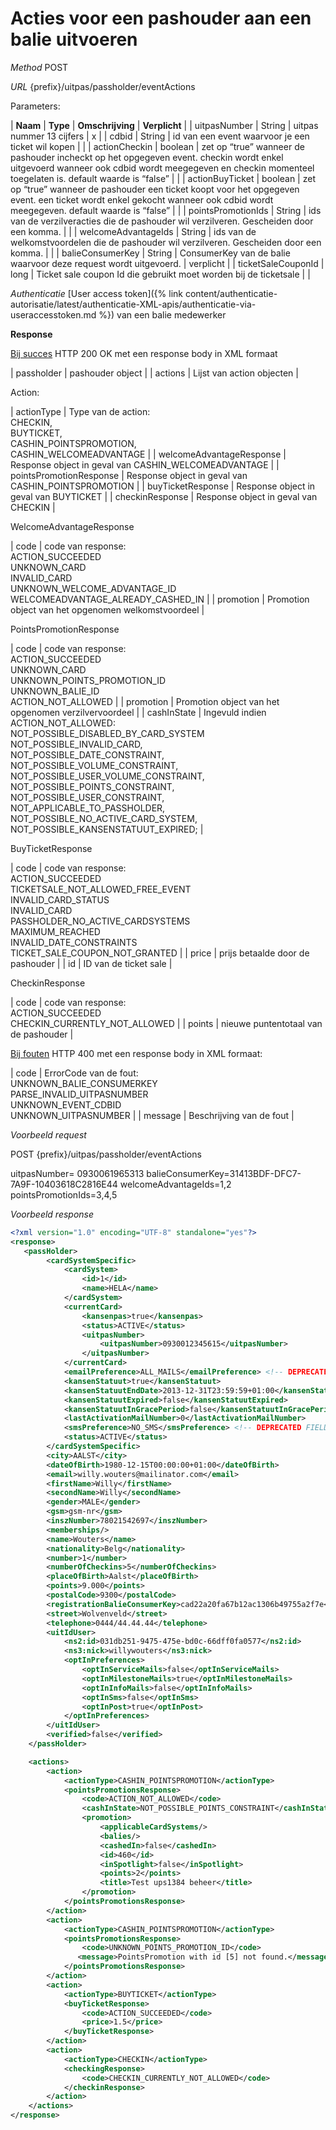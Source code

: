---
---

# Acties voor een pashouder aan een balie uitvoeren

_Method_
POST

_URL_
{prefix}/uitpas/passholder/eventActions

Parameters:

| **Naam** | **Type** | **Omschrijving** | **Verplicht** |
| uitpasNumber | String | uitpas nummer 13 cijfers | x |
| cdbid | String | id van een event waarvoor je een ticket wil kopen |  |
| actionCheckin | boolean | zet op “true” wanneer de pashouder incheckt op het opgegeven event. checkin wordt enkel uitgevoerd wanneer ook cdbid wordt meegegeven en checkin momenteel toegelaten is. default waarde is “false” |  |
| actionBuyTicket | boolean | zet op “true” wanneer de pashouder een ticket koopt voor het opgegeven event. een ticket wordt enkel gekocht wanneer ook cdbid wordt meegegeven. default waarde is “false” |  |
| pointsPromotionIds | String | ids van de verzilveracties die de pashouder wil verzilveren. Gescheiden door een komma. |  |
| welcomeAdvantageIds | String | ids van de welkomstvoordelen die de pashouder wil verzilveren. Gescheiden door een komma. |  |
| balieConsumerKey | String | ConsumerKey van de balie waarvoor deze request wordt uitgevoerd. | verplicht |
| ticketSaleCouponId | long | Ticket sale coupon Id die gebruikt moet worden bij de ticketsale |  |

_Authenticatie_
[User access token]({% link content/authenticatie-autorisatie/latest/authenticatie-XML-apis/authenticatie-via-useraccesstoken.md %}) van een balie medewerker

**Response**

<u>Bij succes</u>
HTTP 200 OK met een response body in XML formaat

| passholder | pashouder object |
| actions | Lijst van action objecten |

Action:

| actionType | Type van de action:<br> CHECKIN,<br> BUYTICKET,<br> CASHIN_POINTSPROMOTION,<br> CASHIN_WELCOMEADVANTAGE |
| welcomeAdvantageResponse | Response object in geval van CASHIN_WELCOMEADVANTAGE |
| pointsPromotionResponse | Response object in geval van CASHIN_POINTSPROMOTION |
| buyTicketResponse | Response object in geval van BUYTICKET |
| checkinResponse | Response object in geval van CHECKIN |

WelcomeAdvantageResponse

| code | code van response:<br>ACTION_SUCCEEDED<br>UNKNOWN_CARD<br>INVALID_CARD<br>UNKNOWN_WELCOME_ADVANTAGE_ID<br>WELCOMEADVANTAGE_ALREADY_CASHED_IN |
| promotion | Promotion object van het opgenomen welkomstvoordeel |

PointsPromotionResponse

| code | code van response:<br>ACTION_SUCCEEDED<br>UNKNOWN_CARD<br>UNKNOWN_POINTS_PROMOTION_ID<br>UNKNOWN_BALIE_ID<br>ACTION_NOT_ALLOWED |
| promotion | Promotion object van het opgenomen verzilvervoordeel |
| cashInState | Ingevuld indien ACTION_NOT_ALLOWED:<br>NOT_POSSIBLE_DISABLED_BY_CARD_SYSTEM<br>NOT_POSSIBLE_INVALID_CARD,<br>NOT_POSSIBLE_DATE_CONSTRAINT,<br>NOT_POSSIBLE_VOLUME_CONSTRAINT,<br>NOT_POSSIBLE_USER_VOLUME_CONSTRAINT,<br>NOT_POSSIBLE_POINTS_CONSTRAINT,<br>NOT_POSSIBLE_USER_CONSTRAINT,<br>NOT_APPLICABLE_TO_PASSHOLDER,<br>NOT_POSSIBLE_NO_ACTIVE_CARD_SYSTEM,<br>NOT_POSSIBLE_KANSENSTATUUT_EXPIRED; |

BuyTicketResponse

| code | code van response:<br>ACTION_SUCCEEDED<br>TICKETSALE_NOT_ALLOWED_FREE_EVENT<br>INVALID_CARD_STATUS<br>INVALID_CARD<br>PASSHOLDER_NO_ACTIVE_CARDSYSTEMS<br>MAXIMUM_REACHED<br>INVALID_DATE_CONSTRAINTS<br>TICKET_SALE_COUPON_NOT_GRANTED |
| price | prijs betaalde door de pashouder |
| id | ID van de ticket sale |

CheckinResponse

| code | code van response:<br>ACTION_SUCCEEDED<br>CHECKIN_CURRENTLY_NOT_ALLOWED |
| points | nieuwe puntentotaal van de pashouder |

<u>Bij fouten</u>
HTTP 400 met een response body in XML formaat:

| code | ErrorCode van de fout:<br>UNKNOWN_BALIE_CONSUMERKEY<br>PARSE_INVALID_UITPASNUMBER<br>UNKNOWN_EVENT_CDBID<br>UNKNOWN_UITPASNUMBER |
| message | Beschrijving van de fout |

_Voorbeeld request_

POST {prefix}/uitpas/passholder/eventActions

uitpasNumber= 0930061965313
balieConsumerKey=31413BDF-DFC7-7A9F-10403618C2816E44
welcomeAdvantageIds=1,2
pointsPromotionIds=3,4,5

_Voorbeeld response_


~~~xml
<?xml version="1.0" encoding="UTF-8" standalone="yes"?>
<response>
   <passHolder>
        <cardSystemSpecific>
            <cardSystem>
                <id>1</id>
                <name>HELA</name>
            </cardSystem>
            <currentCard>
                <kansenpas>true</kansenpas>
                <status>ACTIVE</status>
                <uitpasNumber>
                    <uitpasNumber>0930012345615</uitpasNumber>
                </uitpasNumber>
            </currentCard>
            <emailPreference>ALL_MAILS</emailPreference> <!-- DEPRECATED FIELD: Zie Opt-In voorkeuren aanpassen -->
            <kansenStatuut>true</kansenStatuut>
            <kansenStatuutEndDate>2013-12-31T23:59:59+01:00</kansenStatuutEndDate>
            <kansenStatuutExpired>false</kansenStatuutExpired>
            <kansenStatuutInGracePeriod>false</kansenStatuutInGracePeriod>
            <lastActivationMailNumber>0</lastActivationMailNumber>
            <smsPreference>NO_SMS</smsPreference> <!-- DEPRECATED FIELD: Zie Opt-In voorkeuren aanpassen -->
            <status>ACTIVE</status>
        </cardSystemSpecific>
        <city>AALST</city>
        <dateOfBirth>1980-12-15T00:00:00+01:00</dateOfBirth>
        <email>willy.wouters@mailinator.com</email>
        <firstName>Willy</firstName>
        <secondName>Willy</secondName>
        <gender>MALE</gender>
        <gsm>gsm-nr</gsm>
        <inszNumber>78021542697</inszNumber>
        <memberships/>
        <name>Wouters</name>
        <nationality>Belg</nationality>
        <number>1</number>
        <numberOfCheckins>5</numberOfCheckins>
        <placeOfBirth>Aalst</placeOfBirth>
        <points>9.000</points>
        <postalCode>9300</postalCode>
        <registrationBalieConsumerKey>cad22a20fa67b12ac1306b49755a2f7e</registrationBalieConsumerKey>
        <street>Wolvenveld</street>
        <telephone>0444/44.44.44</telephone>
        <uitIdUser>
            <ns2:id>031db251-9475-475e-bd0c-66dff0fa0577</ns2:id>
            <ns3:nick>willywouters</ns3:nick>
            <optInPreferences>
                <optInServiceMails>false</optInServiceMails>
                <optInMilestoneMails>true</optInMilestoneMails>
                <optInInfoMails>false</optInInfoMails>
                <optInSms>false</optInSms>
                <optInPost>true</optInPost>
            </optInPreferences>
        </uitIdUser>
        <verified>false</verified>
    </passHolder>

    <actions>
        <action>
            <actionType>CASHIN_POINTSPROMOTION</actionType>
            <pointsPromotionsResponse>
                <code>ACTION_NOT_ALLOWED</code>
                <cashInState>NOT_POSSIBLE_POINTS_CONSTRAINT</cashInState>
                <promotion>
                    <applicableCardSystems/>
                    <balies/>
                    <cashedIn>false</cashedIn>
                    <id>460</id>
                    <inSpotlight>false</inSpotlight>
                    <points>2</points>
                    <title>Test ups1384 beheer</title>
                </promotion>
            </pointsPromotionsResponse>
        </action>
        <action>
            <actionType>CASHIN_POINTSPROMOTION</actionType>
            <pointsPromotionsResponse>
                <code>UNKNOWN_POINTS_PROMOTION_ID</code>
               <message>PointsPromotion with id [5] not found.</message>
            </pointsPromotionsResponse>
        </action>
        <action>
            <actionType>BUYTICKET</actionType>
            <buyTicketResponse>
                <code>ACTION_SUCCEEDED</code>
 		    	<price>1.5</price>
            </buyTicketResponse>
        </action>
        <action>
            <actionType>CHECKIN</actionType>
            <checkingResponse>
                <code>CHECKIN_CURRENTLY_NOT_ALLOWED</code>
            </checkinResponse>
        </action>
    </actions>
</response>
~~~
